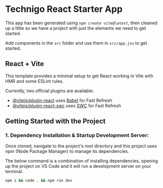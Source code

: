 # Technigo React Starter App

This app has been generated using `npm create vite@latest`, then cleaned up a little so we have a project with just the elements we need to get started.

Add components in the `src` folder and use them in `src/app.jsx` to get started.

## React + Vite

This template provides a minimal setup to get React working in Vite with HMR and some ESLint rules.

Currently, two official plugins are available:

- [@vitejs/plugin-react](https://github.com/vitejs/vite-plugin-react/blob/main/packages/plugin-react/README.md) uses [Babel](https://babeljs.io/) for Fast Refresh
- [@vitejs/plugin-react-swc](https://github.com/vitejs/vite-plugin-react-swc) uses [SWC](https://swc.rs/) for Fast Refresh

## Getting Started with the Project

### 1. **Dependency Installation & Startup Development Server**:

Once cloned, navigate to the project's root directory and this project uses npm (Node Package Manager) to manage its dependencies.

The below command is a combination of installing dependencies, opening up the project on VS Code and it will run a development server on your terminal.

```bash
npm i && code . && npm run dev
```
